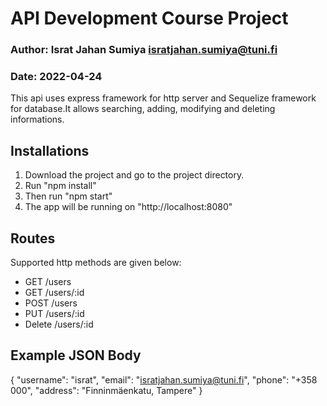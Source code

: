 
# API Development Course Project
### Author: Israt Jahan Sumiya <isratjahan.sumiya@tuni.fi>
### Date: 2022-04-24

This api uses express framework for http server and Sequelize framework for database.It allows searching, adding, modifying and deleting informations.

## Installations

1. Download the project and go to the project directory.
2. Run "npm install"
3. Then run "npm start"
4. The app will be running on "http://localhost:8080"

##  Routes

Supported http methods are given below:
* GET /users
* GET /users/:id
* POST /users
* PUT /users/:id
* Delete /users/:id

## Example JSON Body

{
"username": "israt",
"email": "isratjahan.sumiya@tuni.fi",
"phone": "+358 000",
"address": "Finninmäenkatu, Tampere"
}